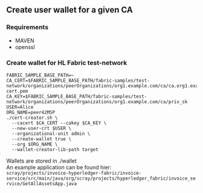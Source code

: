 ## Create user wallet for a given CA

### Requirements
  * MAVEN
  * openssl  
  
### Create wallet for HL Fabric test-network
```
FABRIC_SAMPLE_BASE_PATH=~
CA_CERT=$FABRIC_SAMPLE_BASE_PATH/fabric-samples/test-network/organizations/peerOrganizations/org1.example.com/ca/ca.org1.example.com-cert.pem
CA_KEY=$FABRIC_SAMPLE_BASE_PATH/fabric-samples/test-network/organizations/peerOrganizations/org1.example.com/ca/priv_sk
USER=Alice
ORG_NAME=peer42MSP
./cert-creator.sh \
  --cacert $CA_CERT --cakey $CA_KEY \
  --new-user-crt $USER \
  --organizational-unit admin \
  --create-wallet true \
  --org $ORG_NAME \
  --wallet-creator-lib-path target
```

Wallets are stored in ./wallet  
An example application can be found hier:  
``scray/projects/invoice-hyperledger-fabric/invoice-service/src/main/java/org/scray/projects/hyperledger_fabric/invoice_service/GetAllAssetsApp.java``

